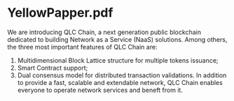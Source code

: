 # YellowPapper.pdf
We are introducing QLC Chain, a next generation public blockchain dedicated to building Network as a Service (NaaS) solutions. Among others, the three most important features of QLC Chain are: 
1) Multidimensional Block Lattice structure for multiple tokens issuance; 
2) Smart Contract support;
3) Dual consensus model for distributed transaction validations. 
In addition to provide a fast, scalable and extendable network, QLC Chain enables everyone to operate network services and beneft from it.
